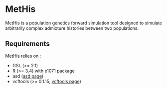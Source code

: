 # MetHis

MetHis is a population genetics forward simulation tool designed to simulate arbitrarily complex admixture histories between two populations.

## Requirements
MetHis relies on :
- GSL (>= 2.1)
- R (>= 3.4) with e1071 package
- asd ([asd page](https://github.com/szpiech/asd))
- vcftools (>= 0.1.15, [vcftools page](https://vcftools.github.io/index.html))